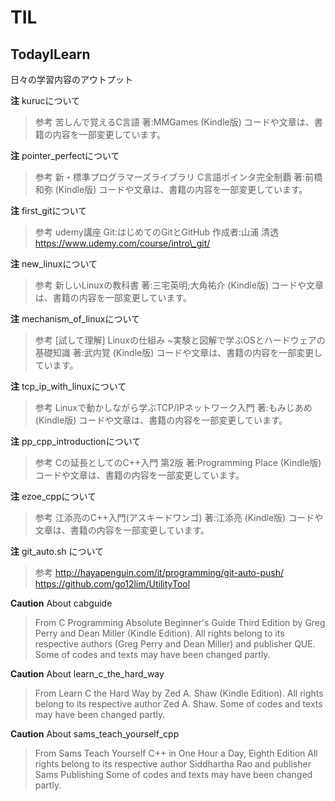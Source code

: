# TIL

## TodayILearn
日々の学習内容のアウトプット

**注** kurucについて
>参考 苦しんで覚えるC言語 著:MMGames (Kindle版) コードや文章は、書籍の内容を一部変更しています。

**注** pointer\_perfectについて
>参考 新・標準プログラマーズライブラリ C言語ポインタ完全制覇 著:前橋 和弥 (Kindle版) コードや文章は、書籍の内容を一部変更しています。

**注** first\_gitについて
>参考 udemy講座 Git:はじめてのGitとGitHub 作成者:山浦 清透
> https://www.udemy.com/course/intro\_git/

**注** new\_linuxについて
>参考 新しいLinuxの教科書 著:三宅英明;大角祐介 (Kindle版) コードや文章は、書籍の内容を一部変更しています。

**注** mechanism\_of\_linuxについて
>参考 [試して理解] Linuxの仕組み ~実験と図解で学ぶOSとハードウェアの基礎知識 著:武内覚 (Kindle版)
コードや文章は、書籍の内容を一部変更しています。

**注** tcp\_ip\_with\_linuxについて
>参考 Linuxで動かしながら学ぶTCP/IPネットワーク入門 著:もみじあめ (Kindle版)
コードや文章は、書籍の内容を一部変更しています。

**注** pp\_cpp\_introductionについて
>参考 Cの延長としてのC++入門 第2版 著:Programming Place (Kindle版)
コードや文章は、書籍の内容を一部変更しています。

**注** ezoe\_cppについて
>参考 江添亮のC++入門(アスキードワンゴ) 著:江添亮 (Kindle版)
コードや文章は、書籍の内容を一部変更しています。

**注** git\_auto.sh について
>参考 http://hayapenguin.com/it/programming/git-auto-push/
> https://github.com/go12lim/UtilityTool

**Caution** About cabguide
> From C Programming Absolute Beginner's Guide Third Edition by Greg Perry and Dean Miller (Kindle Edition).
> All rights belong to its respective authors (Greg Perry and Dean Miller) and publisher QUE.
> Some of codes and texts may have been changed partly.

**Caution** About learn\_c\_the\_hard\_way
> From Learn C the Hard Way by Zed A. Shaw (Kindle Edition).
> All rights belong to its respective author Zed A. Shaw.
> Some of codes and texts may have been changed partly.

**Caution** About sams\_teach\_yourself\_cpp
> From Sams Teach Yourself C++ in One Hour a Day, Eighth Edition
> All rights belong to its respective author Siddhartha Rao and publisher Sams Publishing
> Some of codes and texts may have been changed partly.
